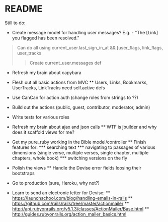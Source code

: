 # README

Still to do:
* Create message model for handling user messages? E.g. - "The [Link] you flagged has been resolved."
> Can do all using current_user.last_sign_in_at && [user_flags, link_flags, user_tracks
>> Create current_user.messages def

* Refresh my brain about capybara

* Flesh out all basic actions from MVC
** Users, Links, Bookmarks, UserTracks, LinkTracks need self.active defs

* Use CanCan for action auth (change roles from strings to ??)
* Build out the actions (public, guest, contributor, moderator, admin)

* Write tests for various roles

* Refresh my brain about ajax and json calls
** WTF is jbuilder and why does it scaffold views for me?

* Get my pure_ruby working in the Bible model/controller
** Finish features for:
*** searching text
*** navigating to passages of various dimensions (single verse, multiple verses, single chapter, multiple chapters, whole book)
*** switching versions on the fly

* Polish the views
** Handle the Devise error fields loosing their bootstraps

* Go to production (sure, Heroku, why not?)
* Learn to send an electronic letter for Devise:
** https://launchschool.com/blog/handling-emails-in-rails
** https://github.com/rails/rails/tree/master/actionmailer
** http://api.rubyonrails.org/v5.1.3/classes/ActionMailer/Base.html
** http://guides.rubyonrails.org/action_mailer_basics.html
